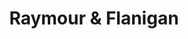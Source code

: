 ---
title: "Raymour & Flanigan"
url: /clifton-park/raymour-and-flanigan-route-9/
shop: furniture
---